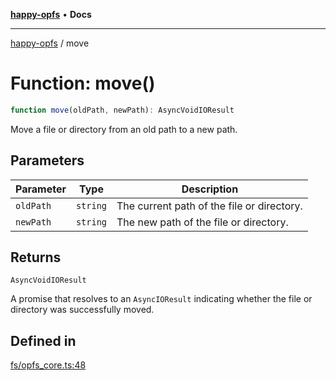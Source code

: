 [**happy-opfs**](../README.md) • **Docs**

***

[happy-opfs](../README.md) / move

# Function: move()

```ts
function move(oldPath, newPath): AsyncVoidIOResult
```

Move a file or directory from an old path to a new path.

## Parameters

| Parameter | Type | Description |
| ------ | ------ | ------ |
| `oldPath` | `string` | The current path of the file or directory. |
| `newPath` | `string` | The new path of the file or directory. |

## Returns

`AsyncVoidIOResult`

A promise that resolves to an `AsyncIOResult` indicating whether the file or directory was successfully moved.

## Defined in

[fs/opfs\_core.ts:48](https://github.com/JiangJie/happy-opfs/blob/7bfec3b71684ddcf0fe3092672c66c9664776bcc/src/fs/opfs_core.ts#L48)
